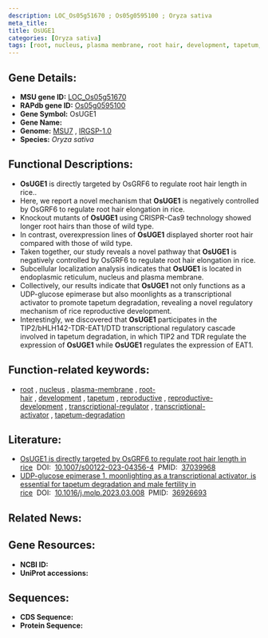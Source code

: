 ```yaml
---
description: LOC_Os05g51670 ; Os05g0595100 ; Oryza sativa
meta_title:
title: OsUGE1
categories: [Oryza sativa]
tags: [root, nucleus, plasma membrane, root hair, development, tapetum, reproductive, reproductive development, transcriptional regulator, transcriptional activator, tapetum degradation]
---
```


## Gene Details:
- **MSU gene ID:** [LOC_Os05g51670](http://rice.uga.edu/cgi-bin/ORF_infopage.cgi?orf=LOC_Os05g51670)  
- **RAPdb gene ID:** [Os05g0595100](https://rapdb.dna.affrc.go.jp/locus/?name=Os05g0595100)  
- **Gene Symbol:** OsUGE1
- **Gene Name:**
- **Genome:**  [MSU7](http://rice.uga.edu/)&nbsp;,&nbsp;[IRGSP-1.0](https://rapdb.dna.affrc.go.jp/download/irgsp1.html)
- **Species:** *Oryza sativa*

## Functional Descriptions:
   - **OsUGE1** is directly targeted by OsGRF6 to regulate root hair length in rice..
   - Here, we report a novel mechanism that **OsUGE1** is negatively controlled by OsGRF6 to regulate root hair elongation in rice.
   - Knockout mutants of **OsUGE1** using CRISPR-Cas9 technology showed longer root hairs than those of wild type.
   - In contrast, overexpression lines of **OsUGE1** displayed shorter root hair compared with those of wild type.
   - Taken together, our study reveals a novel pathway that **OsUGE1** is negatively controlled by OsGRF6 to regulate root hair elongation in rice.
   - Subcellular localization analysis indicates that **OsUGE1** is located in endoplasmic reticulum, nucleus and plasma membrane.
   - Collectively, our results indicate that **OsUGE1** not only functions as a UDP-glucose epimerase but also moonlights as a transcriptional activator to promote tapetum degradation, revealing a novel regulatory mechanism of rice reproductive development.
   - Interestingly, we discovered that **OsUGE1** participates in the TIP2/bHLH142-TDR-EAT1/DTD transcriptional regulatory cascade involved in tapetum degradation, in which TIP2 and TDR regulate the expression of **OsUGE1** while **OsUGE1** regulates the expression of EAT1.

## Function-related keywords:
   - [root](/tags/root/)&nbsp;,&nbsp;[nucleus](/tags/nucleus/)&nbsp;,&nbsp;[plasma-membrane](/tags/plasma-membrane/)&nbsp;,&nbsp;[root-hair](/tags/root-hair/)&nbsp;,&nbsp;[development](/tags/development/)&nbsp;,&nbsp;[tapetum](/tags/tapetum/)&nbsp;,&nbsp;[reproductive](/tags/reproductive/)&nbsp;,&nbsp;[reproductive-development](/tags/reproductive-development/)&nbsp;,&nbsp;[transcriptional-regulator](/tags/transcriptional-regulator/)&nbsp;,&nbsp;[transcriptional-activator](/tags/transcriptional-activator/)&nbsp;,&nbsp;[tapetum-degradation](/tags/tapetum-degradation/)

## Literature:
   - [OsUGE1 is directly targeted by OsGRF6 to regulate root hair length in rice](https://www.doi.org/10.1007/s00122-023-04356-4)&nbsp;&nbsp;DOI:&nbsp;&nbsp;[10.1007/s00122-023-04356-4](https://www.doi.org/10.1007/s00122-023-04356-4)&nbsp;&nbsp;PMID:&nbsp;&nbsp;[37039968](https://pubmed.ncbi.nlm.nih.gov/37039968/)
   - [UDP-glucose epimerase 1, moonlighting as a transcriptional activator, is essential for tapetum degradation and male fertility in rice](https://www.doi.org/10.1016/j.molp.2023.03.008)&nbsp;&nbsp;DOI:&nbsp;&nbsp;[10.1016/j.molp.2023.03.008](https://www.doi.org/10.1016/j.molp.2023.03.008)&nbsp;&nbsp;PMID:&nbsp;&nbsp;[36926693](https://pubmed.ncbi.nlm.nih.gov/36926693/)

## Related News:

## Gene Resources:
- **NCBI ID:**  []()
- **UniProt accessions:** [](https://www.uniprot.org/uniprotkb//entry)

## Sequences:
- **CDS Sequence:**
- **Protein Sequence:**
